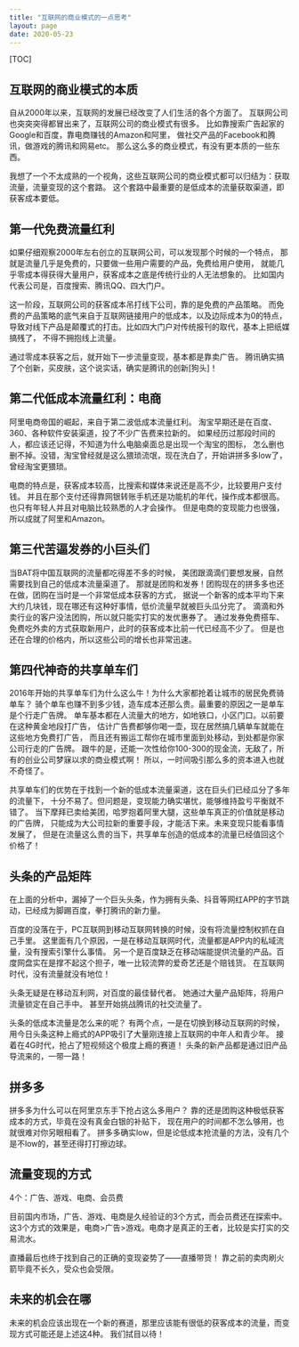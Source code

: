 ```yaml
---
title: "互联网的商业模式的一点思考"
layout: page
date: 2020-05-23
---
```

[TOC]

## 互联网的商业模式的本质

自从2000年以来，互联网的发展已经改变了人们生活的各个方面了。
互联网公司也突突突得都冒出来了，互联网公司的商业模式有很多。
比如靠搜索广告起家的Google和百度，靠电商赚钱的Amazon和阿里，
做社交产品的Facebook和腾讯，做游戏的腾讯和网易etc。
那么这么多的商业模式，有没有更本质的一些东西。

我想了一个不太成熟的一个视角，这些互联网公司的商业模式都可以归结为：获取流量，流量变现的这个套路。
这个套路中最重要的是低成本的流量获取渠道，即获客成本要低。

## 第一代免费流量红利

如果仔细观察2000年左右创立的互联网公司，可以发现那个时候的一个特点，
那就是流量几乎是免费的，只要做一些用户需要的产品，免费给用户使用，
就能几乎零成本得获得大量用户，获客成本之底是传统行业的人无法想象的。
比如国内代表公司是，百度搜索、腾讯QQ、四大门户。

这一阶段，互联网公司的获客成本吊打线下公司，靠的是免费的产品策略。
而免费的产品策略的底气来自于互联网链接用户的低成本，以及边际成本为0的特点，
导致对线下产品是颠覆式的打击。比如四大门户对传统报刊的取代，基本上把纸媒搞残了，
不得不拥抱线上流量。

通过零成本获客之后，就开始下一步流量变现，基本都是靠卖广告。
腾讯确实搞了个创新，买皮肤，这个说实话，确实是腾讯的创新[狗头]！

## 第二代低成本流量红利：电商

阿里电商帝国的崛起，来自于第二波低成本流量红利。
淘宝早期还是在百度、360、各种软件安装渠道，投了不少广告费来拉新的。
如果经历过那段时间的人，都应该还记得，不知道为什么电脑桌面总是出现一个淘宝的图标，
怎么删也删不掉。没错，淘宝曾经就是这么猥琐流氓，现在洗白了，开始讲拼多多low了，
曾经淘宝更猥琐。

电商的特点是，获客成本较高，比搜索和媒体来说还是高不少，比较要用户支付钱。
并且在那个支付还得靠网银转账手机还是功能机的年代，操作成本都很高。
也只有年轻人并且对电脑比较熟悉的人才会操作。
但是电商的变现能力也很强，所以成就了阿里和Amazon。

## 第三代苦逼发券的小巨头们

当BAT将中国互联网的流量都吃得差不多的时候，
美团跟滴滴们要想发展，自然需要找到自己的低成本流量渠道了。
那就是团购和发券！团购现在的拼多多也还在做，团购在当时是一个非常低成本获客的方式，
据说一个新客的成本平均下来大约几块钱，现在哪还有这种好事情，低价流量早就被巨头瓜分完了。
滴滴和外卖行业的客户没法团购，所以就只能实打实的发优惠券了。
通过发券免费搭车、免费吃外卖的方式获取新用户，此时的获客成本比前一代已经高不少了。
但是也还在合理的价格内，所以这些公司的增长也非常迅速。

## 第四代神奇的共享单车们

2016年开始的共享单车们为什么这么牛！为什么大家都抢着让城市的居民免费骑单车？
骑个单车也赚不到多少钱，造车成本还那么贵。最重要的原因之一是单车是个行走广告牌。
单车基本都在人流量大的地方，如地铁口，小区门口。以前要在这种黄金地段打广告，
估计广告费都够你喝一壶，现在居然搞几辆单车就能在这些地方免费打广告，
而且还有搬运工帮你在城市里面到处移动，到处都是你家公司行走的广告牌。
跟牛的是，还能一次性给你100-300的现金流，无敌了，所有的创业公司梦寐以求的商业模式啊！
所以，一时间吸引那么多的资本进入也就不奇怪了。

共享单车们的优势在于找到一个新的低成本流量渠道，这在巨头们已经瓜分了多年的流量下，
十分不易了。但问题是，变现能力确实堪忧，能够维持盈亏平衡就不错了。
当下摩拜已卖给美团，哈罗抱着阿里大腿，这些单车真正的价值就是移动的广告牌，
只能成为大公司拉新的重要手段，才能活下来。未来变现只能看事情发展了，
但是在流量这么贵的当下，共享单车创造的低成本的流量已经值回这个价格了！


## 头条的产品矩阵

在上面的分析中，漏掉了一个巨头头条，作为拥有头条、抖音等网红APP的字节跳动，已经成为脚踢百度，拳打腾讯的新力量。

百度的没落在于，PC互联网到移动互联网转换的时候，没有将流量控制权抓在自己手里。
这里面有几个原因，一是在移动互联网时代，流量都是APP内的私域流量，没有搜索引擎什么事情。
另一个是百度缺乏在移动端能提供流量的产品。百度网盘实在是撑不起这个担子，唯一比较流弊的爱奇艺还是个赔钱货。
在互联网时代，没有流量就没有地位！

头条无疑是在移动互利网，对百度的最佳替代者。
她通过大量产品矩阵，将用户流量锁定在自己手中。
甚至开始挑战腾讯的社交流量了。

头条的低成本流量是怎么来的呢？
有两个点，一是在切换到移动互联网的时候，
用今日头条这种上瘾式的APP吸引了大量刚连接上互联网的中年人和青少年。
接着在4G时代，抢占了短视频这个极度上瘾的赛道！
头条的新产品都是通过旧产品导流来的，一带一路！


## 拼多多
拼多多为什么可以在阿里京东手下抢占这么多用户？
靠的还是团购这种极低获客成本的方式，毕竟在没有真金白银的补贴下，
现在用户的时间都不怎么够用，也就很难对你另眼相看了。
拼多多确实low，但是论低成本抢流量的方法，没有几个是不low的，甚至还得打打擦边球。

## 流量变现的方式
4个：广告、游戏、电商、会员费

目前国内市场，广告、游戏、电商是久经验证的3个方式，而会员费还在探索中。
这3个方式的效果是，电商>广告>游戏。电商才是真正的王者，比较是实打实的交易流水。

直播最后也终于找到自己的正确的变现姿势了——直播带货！
靠之前的卖肉刷火箭毕竟不长久，受众也会受限。


## 未来的机会在哪

未来的机会应该出现在一个新的赛道，那里应该能有很低的获客成本的流量，而变现方式可能还是上述这4种。
我们拭目以待！